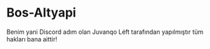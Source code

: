 # Bos-Altyapi
Benim yani Discord adım olan Juvanqo Léft tarafından yapılmıştır tüm hakları bana aittir!
